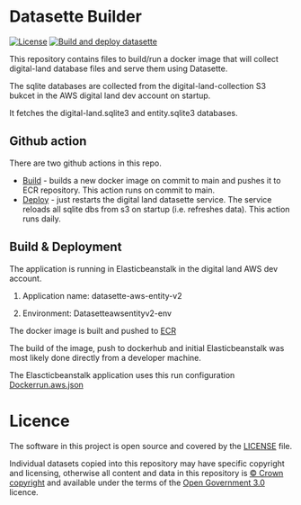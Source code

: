 # Datasette Builder

[![License](https://img.shields.io/github/license/mashape/apistatus.svg)](https://github.com/digital-land/datasette-builder/blob/master/LICENSE)
[![Build and deploy datasette](https://github.com/digital-land/datasette-builder/actions/workflows/deploy.yml/badge.svg)](https://github.com/digital-land/datasette-builder/actions/workflows/deploy.yml)

This repository contains files to build/run a docker image that will collect digital-land database files and serve them using Datasette.

The sqlite databases are collected from the digital-land-collection S3 bukcet
in the AWS digital land dev account on startup.

It fetches the digital-land.sqlite3 and entity.sqlite3 databases.

## Github action

There are two github actions in this repo.

  - [Build](/.github/workflows/build.yml) - builds a new docker image on commit to main and pushes it to ECR repository. This action runs on commit to main.
  - [Deploy](/.github/workflows/deploy.yml) - just restarts the digital land datasette service. The service reloads all sqlite dbs from s3 on startup (i.e. refreshes data). This action runs daily.


## Build & Deployment

The application is running in Elasticbeanstalk in the digital land AWS dev account.

1. Application name: datasette-aws-entity-v2

2. Environment: Datasetteawsentityv2-env

The docker image is built and pushed to [ECR](https://d955696714113.dkr.ecr.eu-west-2.amazonaws.com/digital_land_datasette)

The build of the image, push to dockerhub and initial Elasticbeanstalk was most likely
done directly from a developer machine.

The Elascticbeanstalk application uses this run configuration [Dockerrun.aws.json](Dockerrun.aws.json)


# Licence

The software in this project is open source and covered by the [LICENSE](LICENSE) file.

Individual datasets copied into this repository may have specific copyright and licensing, otherwise all content and data in this repository is [© Crown copyright](http://www.nationalarchives.gov.uk/information-management/re-using-public-sector-information/copyright-and-re-use/crown-copyright/) and available under the terms of the [Open Government 3.0](https://www.nationalarchives.gov.uk/doc/open-government-licence/version/3/) licence.
